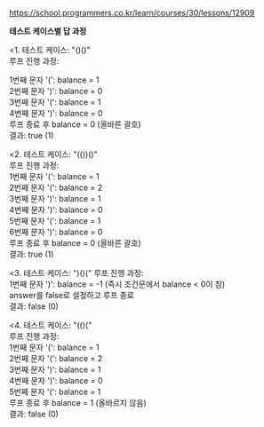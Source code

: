 https://school.programmers.co.kr/learn/courses/30/lessons/12909


**테스트 케이스별 답 과정**

<1. 테스트 케이스: "()()"    
루프 진행 과정:

1번째 문자 '(': balance = 1   
2번째 문자 ')': balance = 0   
3번째 문자 '(': balance = 1   
4번째 문자 ')': balance = 0   
루프 종료 후 balance = 0 (올바른 괄호)   
결과: true (1)   

<2. 테스트 케이스: "(())()"   
루프 진행 과정:   
1번째 문자 '(': balance = 1   
2번째 문자 '(': balance = 2   
3번째 문자 ')': balance = 1   
4번째 문자 ')': balance = 0   
5번째 문자 '(': balance = 1   
6번째 문자 ')': balance = 0   
루프 종료 후 balance = 0 (올바른 괄호)   
결과: true (1)   

<3. 테스트 케이스: ")()("
루프 진행 과정:   
1번째 문자 ')': balance = -1 (즉시 조건문에서 balance < 0이 참)   
answer를 false로 설정하고 루프 종료   
결과: false (0)   

<4. 테스트 케이스: "(()("   
루프 진행 과정:   
1번째 문자 '(': balance = 1   
2번째 문자 '(': balance = 2   
3번째 문자 ')': balance = 1   
4번째 문자 ')': balance = 0   
5번째 문자 '(': balance = 1   
루프 종료 후 balance = 1 (올바르지 않음)   
결과: false (0)   
